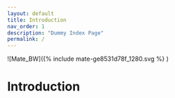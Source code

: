 ```yaml
---
layout: default
title: Introduction
nav_order: 1
description: "Dummy Index Page"
permalink: /
---
```


![Mate_BW]({% include mate-ge8531d78f_1280.svg %} )

# Introduction